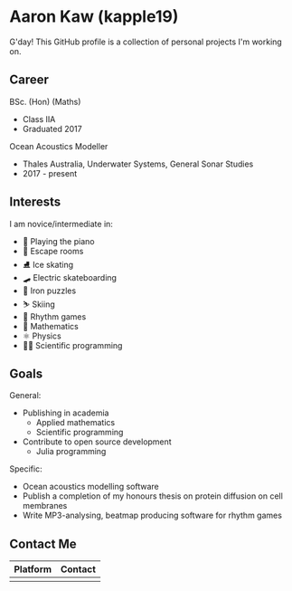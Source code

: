 # Aaron Kaw (kapple19)
G'day! This GitHub profile is a collection of personal projects I'm working on.

## Career
BSc. (Hon) (Maths)
* Class IIA
* Graduated 2017

Ocean Acoustics Modeller
* Thales Australia, Underwater Systems, General Sonar Studies
* 2017 - present

## Interests
I am novice/intermediate in:
* 🎹 Playing the piano
* 🚪 Escape rooms
* ⛸️ Ice skating
* 🛹 Electric skateboarding
* 🧩 Iron puzzles
* ⛷️ Skiing
* 🎵 Rhythm games
* 🥧 Mathematics
* ⚛️ Physics
* 👨‍💻 Scientific programming

## Goals
General:
* Publishing in academia
  * Applied mathematics
  * Scientific programming
* Contribute to open source development
  * Julia programming

Specific:
* Ocean acoustics modelling software
* Publish a completion of my honours thesis on protein diffusion on cell membranes
* Write MP3-analysing, beatmap producing software for rhythm games

## Contact Me
| Platform | Contact |
|---|---|
| | |